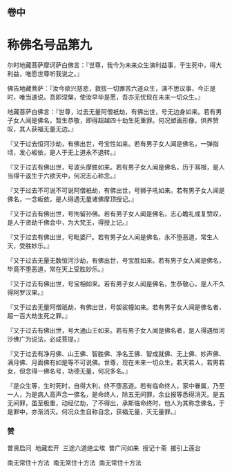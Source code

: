 <hgroup>
  <h2>卷中</h2>
  <h1>称佛名号品第九</h1>
</hgroup>

<p>尔时地藏菩萨摩诃萨白佛言：『世尊，我今为未来众生演利益事，于生死中，得大利益，唯愿世尊听我说之。』</p>

<p>佛告地藏菩萨：『汝今欲兴慈悲，救拔一切罪苦六道众生，演不思议事，今正是时，唯当速说。吾即涅槃，使汝早毕是愿，吾亦无忧现在未来一切众生。』</p>

<p>地藏菩萨白佛言：『世尊，过去无量阿僧衹劫，有佛出世，号无边身如来。若有男子女人闻是佛名，暂生恭敬，即得超越四十劫生死重罪。何况塑画形像，供养赞叹，其人获福无量无边。』</p>

<p>『又于过去恒河沙劫，有佛出世，号宝性如来。若有男子女人闻是佛名，一弹指顷，发心皈依，是人于无上道永不退转。』</p>

<p>『又于过去有佛出世，号波头摩胜如来。若有男子女人闻是佛名，历于耳根，是人当得千返生于六欲天中，何况志心称念。』</p>

<p>『又于过去不可说不可说阿僧衹劫，有佛出世，号狮子吼如来。若有男子女人闻是佛名，一念皈依，是人得遇无量诸佛摩顶授记。』</p>

<p>『又于过去有佛出世，号拘留孙佛。若有男子女人闻是佛名，志心瞻礼或复赞叹，是人于贤劫千佛会中，为大梵王，得授上记。』</p>

<p>『又于过去有佛出世，号毗婆尸。若有男子女人闻是佛名，永不堕恶道，常生人天，受胜妙乐。』</p>

<p>『又于过去无量无数恒河沙劫，有佛出世，号宝胜如来。若有男子女人闻是佛名，毕竟不堕恶道，常在天上受胜妙乐。』</p>

<p>『又于过去有佛出世，号宝相如来。若有男子女人闻是佛名，生恭敬心，是人不久得阿罗汉果。』</p>

<p>『又于过去无量阿僧祇劫，有佛出世，号袈裟幢如来。若有男子女人闻是佛名者，超一百大劫生死之罪。』</p>

<p>『又于过去有佛出世，号大通山王如来。若有男子女人闻是佛名者，是人得遇恒河沙佛广为说法，必成菩提。』</p>

<p>『又于过去有净月佛、山王佛、智胜佛、净名王佛、智成就佛、无上佛、妙声佛、满月佛、月面佛有如是等不可说佛。世尊，现在未来一切众生，若天若人，若男若女，但念得一佛名号，功德无量，何况多名。』</p>

<p>『是众生等，生时死时，自得大利，终不堕恶道。若有临命终人，家中眷属，乃至一人，为是病人高声念一佛名，是命终人，除五无间罪，余业报等悉得消灭。是五无间罪，虽至极重，动经亿劫，了不得出，承斯临命终时，他人为其称念佛名，于是罪中，亦渐消灭。何况众生自称自念，获福无量，灭无量罪。』</p>

<h3>赞</h3>

<pre>普贤启问 地藏宏开 三途六道绝尘埃 普广问如来 授记十斋 接引上莲台</pre>

<pre>南无常住十方法 南无常住十方法 南无常住十方法</pre>